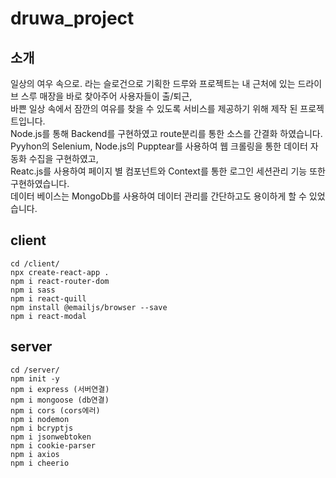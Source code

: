 # druwa_project

## 소개    
일상의 여우 속으로. 라는 슬로건으로 기획한 드루와 프로젝트는 내 근처에 있는 드라이브 스루 매장을 바로 찾아주어 사용자들이 출/퇴근,   
바쁜 일상 속에서 잠깐의 여유를 찾을 수 있도록 서비스를 제공하기 위해 제작 된 프로젝트입니다.      
Node.js를 통해 Backend를 구현하였고 route분리를 통한 소스를 간결화 하였습니다.   
Pyyhon의 Selenium, Node.js의 Pupptear를 사용하여 웹 크롤링을 통한 데이터 자동화 수집을 구현하였고,   
Reatc.js를 사용하여 페이지 별 컴포넌트와 Context를 통한 로그인 세션관리 기능 또한 구현하였습니다.   
데이터 베이스는 MongoDb를 사용하여 데이터 관리를 간단하고도 용이하게 할 수 있었습니다.   



## client
````
cd /client/
npx create-react-app . 
npm i react-router-dom
npm i sass
npm i react-quill
npm install @emailjs/browser --save
npm i react-modal
````

## server
````
cd /server/
npm init -y 
npm i express (서버연결)
npm i mongoose (db연결)
npm i cors (cors에러)
npm i nodemon
npm i bcryptjs
npm i jsonwebtoken
npm i cookie-parser
npm i axios
npm i cheerio
````
